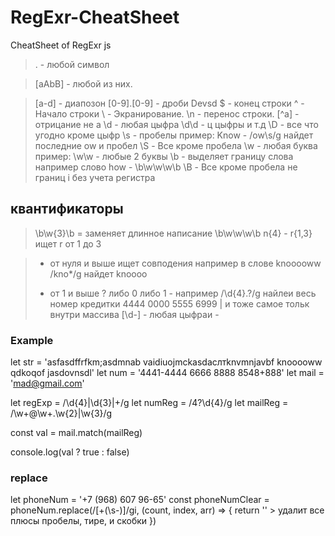 # RegExr-CheatSheet
CheatSheet of RegExr js

> . - любой символ

> [aAbB] - любой из них.

> [a-d] - диапозон
> [0-9].[0-9] - дроби Devsd
> $ - конец строки
> ^ - Начало строки
> \ - Экранирование.
> \n - перенос строки.
> [^a] - отрицание не а
> \d - любая цыфра \d\d - ц цыфры и т.д
> \D - все что угодно кроме цыфр
> \s - пробелы пример: Know - /ow\s/g найдет последние ow и пробел
> \S - Все кроме пробела
> \w - любая буква пример: \w\w - любые 2 буквы
> \b - выделяет границу слова например слово how -  \b\w\w\w\b
> \B - Все кроме пробела не границ
> i без учета регистра
## квантификаторы
> \b\w{3}\b = заменяет длинное написание \b\w\w\w\b
> n{4} -
> r{1,3} ищет r от 1 до 3

> * от нуля и выше ищет совподения например в слове knooooww /kno*/g найдет knoooo
> + от 1 и выше
> ? либо 0 либо 1 - например /\d{4}.?/g найлеи весь номер кредитки 4444 0000 5555 6999
> | и тоже самое тольк внутри массива [\d-] - любая цыфраи -

### Example
let str =
  'asfasdffrfkm;asdmnab vaidiuojmckasdacлтknvmnjavbf knooooww qdkoqof jasdovnsdl'
let num = '4441-4444 6666 8888 8548+888'
let mail = 'mad@gmail.com'

let regExp = /\d{4}|\d{3}|\+/g
let numReg = /4?\d{4}/g
let mailReg = /\w+@\w+\.\w{2}|\w{3}/g

const val = mail.match(mailReg)

console.log(val ? true : false)

### replace 
let phoneNum = '+7 (968) 607 96-65'
const phoneNumClear = phoneNum.replace(/[+\(\s-)]/gi, (count, index, arr) => {
  return '' > удалит все плюсы пробелы, тире, и скобки
})
